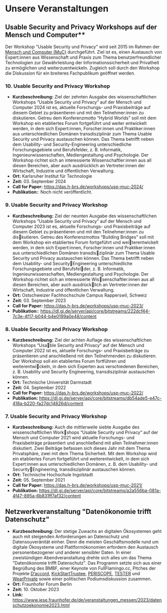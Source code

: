 # Unsere Veranstaltungen

## Usable Security and Privacy Workshops auf der Mensch und Computer**

Der Workshop "Usable Security und Privacy" wird seit 2015 im Rahmen der [Mensch und Computer (MuC)](https://fb-mci.gi.de/aktivitaeten/tagungsreihe-mensch-und-computer/) durchgeführt. Ziel ist es, einen Austausch von   Expert:innen aus Wissenschaft und Praxis zum Thema benutzerfreundlicher Technologien zur Gewährleistung der Informationssicherheit und Privatheit zu ermöglichen und weiterzuentwickeln. Zugleich soll durch den Workshop die Diskussion für ein breiteres Fachpublikum geöffnet werden. 

### 10. Usable Security and Privacy Workshop

- **Kurzbeschreibung:** Ziel der zehnten Ausgabe des wissenschaftlichen Workshops “Usable Security und Privacy” auf der Mensch und Computer 2024 ist es, aktuelle Forschungs- und Praxisbeiträge auf diesem Gebiet zu präsentieren und mit den Teilnehmer:innen zu diskutieren. Getreu dem Konferenzmotto “Hybrid Worlds” soll mit dem Workshop ein etabliertes Forum fortgeführt und weiter
entwickelt werden, in dem sich Expert:innen, Forscher:innen und Praktiker:innen aus unterschiedlichen Domänen transdisziplinär zum Thema Usable Security und Privacy austauschen können. Das Thema betrifft neben dem Usability- und Security-Engineering unterschiedliche Forschungsgebiete und Berufsfelder, z. B. Informatik, Ingenieurwissenschaften, Mediengestaltung und Psychologie. Der Workshop richtet sich an interessierte Wissenschaftler:innen aus all diesen Bereichen, aber auch ausdrücklich an Vertreter:innen der Wirtschaft, Industrie und öffentlichen Verwaltung.
- **Ort:** Karlsruher Institut für Technologie
- **Zeit:** 03. September 2024
- **Call for Paper:** https://das.h-brs.de/workshops/usp-muc-2024/
- **Publikation:**: Noch nicht veröffentlicht.

### 9. Usable Security and Privacy Workshop

- **Kurzbeschreibung:** Ziel der neunten Ausgabe des wissenschaftlichen Workshops “Usable Security und Privacy” auf der Mensch und Computer 2023 ist es, aktuelle Forschungs- und Praxisbeiträge auf diesem Gebiet zu präsentieren und mit den Teilnehmer:innen zu diskutieren. Getreu des Konferenzmottos “Building Bridges” soll mit dem Workshop ein etabliertes Forum fortgeführt und weiterentwickelt werden, in dem sich Expert:innen, Forscher:innen und Praktiker:innen aus unterschiedlichen Domänen transdisziplinär zum Thema Usable Security und Privacy austauschen können. Das Thema betrifft neben dem Usability- und SecurityEngineering unterschiedliche Forschungsgebiete und Berufsfelder, z. B. Informatik, Ingenieurwissenschaften, Mediengestaltung und Psychologie. Der Workshop richtet sich an interessierte Wissenschaftler:innen aus all diesen Bereichen, aber auch ausdrücklich an Vertreter:innen der Wirtschaft, Industrie und öffentlichen Verwaltung.
- **Ort:** Ostschweizer Fachhochschule Campus Rapperswil, Schweiz
- **Zeit:** 03. September 2023
- **Call for Paper:** https://das.h-brs.de/workshops/usp-muc-2023/
- **Publikation:**: https://dl.gi.de/server/api/core/bitstreams/222dcf44-7c3e-4f17-b044-b4e0199a0e48/content

### 8. Usable Security and Privacy Workshop

- **Kurzbeschreibung:** Ziel der achten Auflage des wissenschaftlichen Workshops “Usable Security and Privacy” auf der Mensch und Computer 2022 ist es, aktuelle Forschungs- und Praxisbeiträge zu präsentieren und anschließend mit den Teilnehmenden zu diskutieren. Der Workshop soll ein etabliertes Forum fortführen und weiterentwickeln, in dem sich Experten aus verschiedenen Bereichen, z. B. Usability und Security Engineering, transdisziplinär austauschen können.
- **Ort:** Technische Universität Darmstadt
- **Zeit:** 04. September 2022
- **Call for Paper:** https://das.h-brs.de/workshops/usp-muc-2022/
- **Publikation:** https://dl.gi.de/server/api/core/bitstreams/db54ade5-e47c-418a-b220-fa27dc14826d/content

### 7. Usable Security and Privacy Workshop

- **Kurzbeschreibung:** Auch die mittlerweile siebte Ausgabe des wissenschaftlichen Workshops “Usable Security und Privacy” auf der Mensch und Computer 2021 wird aktuelle Forschungs- und Praxisbeiträge präsentiert und anschließend mit allen Teilnehmer:innen diskutiert. Zwei Beiträge befassen sich dieses Jahr mit dem Thema Privatsphäre, zwei mit
dem Thema Sicherheit. Mit dem Workshop wird ein etabliertes Forum fortgeführt und weiterentwickelt, in dem sich Expert:innen
aus unterschiedlichen Domänen, z. B. dem Usability- und SecurityEngineering, transdisziplinär austauschen können.
- **Ort:** Technische Hochschule Ingolstadt
- **Zeit:** 05. September 2021
- **Call for Paper:** https://das.h-brs.de/workshops/usp-muc-2021/
- **Publikation:** https://dl.gi.de/server/api/core/bitstreams/a2a556ba-081a-4f47-895a-6b831ff7af32/content



## Netzwerkveranstaltung "Datenökonomie trifft Datenschutz"

- **Kurzbeschreibung:** Der stetige Zuwachs an digitalen Ökosystemen geht auch mit steigenden Anforderungen an Datenschutz und Datensouveränität einher. Denn die meisten Geschäftsmodelle rund um digitale Ökosysteme und Plattformökonomien erfordern den Austausch personenbezogener und anderer sensibler Daten. In einer zweistündigen Abendveranstaltung drehte sich alles um das Thema "Datenökonomie trifft Datenschutz". Das Programm setzte sich aus einer Begrüßung des BMBF, einer Keynote von FullFlamingo.cc, Pitches der Projekte [D’accord](https://www.daccord-projekt.de/), [KickStartTrustee](http://www.kickstarttrustee.de/), [PERISCOPE](http://www.periscope-projekt.de/), [TESTER](https://www.tester-projekt.de/) und [WearPrivate](https://www.wearprivate.de/) sowie einer politischen Podiumsdiskussion zusammen.
- **Ort:** Fraunhofer Forum Berlin
- **Zeit:** 10. Oktober 2023
- **Link:** https://www.iese.fraunhofer.de/de/veranstaltungen_messen/2023/datenschutzoekonomie2023.html